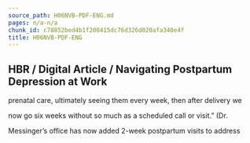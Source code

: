 ```yaml
---
source_path: H06NVB-PDF-ENG.md
pages: n/a-n/a
chunk_id: c78852bed4b1f200415dc76d326d020afa340e4f
title: H06NVB-PDF-ENG
---
```

## HBR / Digital Article / Navigating Postpartum Depression at Work

prenatal care, ultimately seeing them every week, then after delivery we

now go six weeks without so much as a scheduled call or visit.” (Dr.

Messinger’s office has now added 2-week postpartum visits to address
